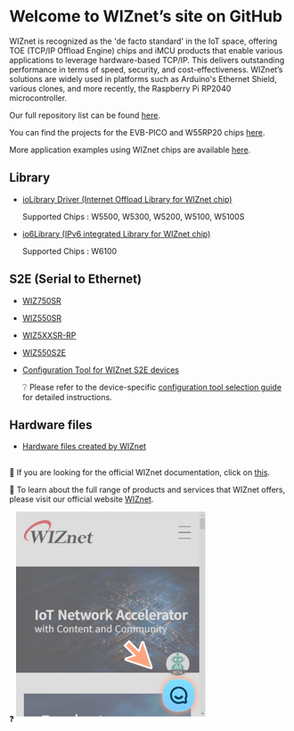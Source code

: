 # Welcome to WIZnet’s site on GitHub 

WIZnet is recognized as the 'de facto standard' in the IoT space, offering TOE (TCP/IP Offload Engine) chips and iMCU products that enable various applications to leverage hardware-based TCP/IP. This delivers outstanding performance in terms of speed, security, and cost-effectiveness. WIZnet’s solutions are widely used in platforms such as Arduino's Ethernet Shield, various clones, and more recently, the Raspberry Pi RP2040 microcontroller.

Our full repository list can be found [here](https://github.com/orgs/Wiznet/repositories).

You can find the projects for the EVB-PICO and W55RP20 chips [here](https://github.com/orgs/WIZnet-ioNIC/repositories).

More application examples using WIZnet chips are available [here](https://github.com/wiznetmaker).

## Library
* [ioLibrary Driver (Internet Offload Library for WIZnet chip)](https://github.com/Wiznet/ioLibrary_Driver)
  
  Supported Chips : W5500, W5300, W5200, W5100, W5100S
* [io6Library (IPv6 integrated Library for WIZnet chip)](https://github.com/Wiznet/io6Library)

  Supported Chips : W6100

## S2E (Serial to Ethernet)
* [WIZ750SR](https://github.com/Wiznet/WIZ750SR)
* [WIZ550SR](https://github.com/Wiznet/WIZ550SR)
* [WIZ5XXSR-RP](https://github.com/Wiznet/WIZ5XXSR-RP-C)
* [WIZ550S2E](https://github.com/Wiznet/WIZ550S2E)
  
* [Configuration Tool for WIZnet S2E devices](https://github.com/Wiznet/WIZnet-S2E-Tool-GUI)

  :grey_question: Please refer to the device-specific [configuration tool selection guide](https://docs.wiznet.io/Product/S2E-Module/serial-to-ethernet-guide) for detailed instructions.

## Hardware files
* [Hardware files created by WIZnet](https://github.com/Wiznet/Hardware-Files-of-WIZnet)

##

:page_facing_up: If you are looking for the official WIZnet documentation, click on [this](https://docs.wiznet.io/introduction).

:office: To learn about the full range of products and services that WIZnet offers, please visit our official website [WIZnet](https://wiznet.io/).

:question:
 <img src="https://github.com/wiznet-grace/.github/blob/7056720eca9a2706feeb7065dc54e5172a1b744d/support.png" width="340" height="377"/>



